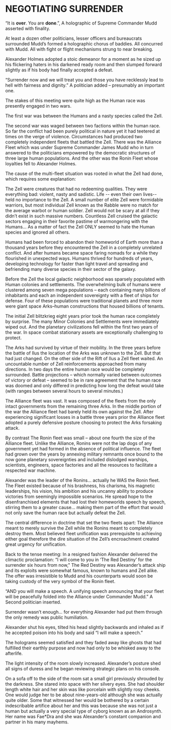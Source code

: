 # NEGOTIATING SURRENDER

“It is **over**. You are **done**.”, A holographic of Supreme Commander Mudd asserted with finality.

At least a dozen other politicians, lesser officers and bureaucrats surrounded Mudd’s formed a  holographic chorus of baddies. All concurred with Mudd.  All with fight or flight mechanisms strung to near breaking.

Alexander Holmes adopted a stoic demeanor for a moment as he sized up his flickering haters in his darkened ready room and then slumped forward slightly as if his body had finally accepted a defeat.

“Surrender now and we will treat you and those you have recklessly lead to hell with fairness and dignity.” A  politician added – presumably an important one.

The stakes of this meeting were quite high as the Human race was presently engaged in two wars.

The first war was between the Humans and a nasty species called the Zell.

The second war was waged between two factions within the human race.  So far the conflict had been purely political in nature yet it had teetered at times on the verge of violence.   Circumstances had produced two completely independent fleets that battled the Zell.  There was the Alliance Fleet which was under Supreme Commander James Mudd who in turn answered to the politicians empowered by the democratic structures of three large human populations. And the other was the Ronin Fleet whose loyalties fell to Alexander Holmes.

The cause of the multi-fleet situation was rooted in what the Zell had done, which requires some explanation:

The Zell were creatures that had no redeeming qualities.  They were everything bad: violent, nasty and sadistic. Life \-- even their own lives--held no importance to the Zell.  A small number of elite Zell were formidable  warriors, but most individual Zell known as the Rabble were no match for the average warbot or human soldier.  Zell would not be scary at all if they didn’t exist in such massive numbers.  Countless Zell cruised the galactic sectors engaging in their favorite pastime of warmongering with the Humans… As a matter of fact the Zell ONLY seemed to hate the Human species and ignored all others.

Humans had been forced to abandon their homeworld of Earth more than a thousand years before they encountered the Zell in a completely unrelated conflict. And after humans became space faring nomads for a while they flourished in unexpected ways.  Humans thrived for hundreds of years, developing technology for faster than light travel and spreading and befriending many diverse species in their sector of the galaxy.

Before the Zell the local galactic neighborhood was sparsely populated with Human colonies and settlements. The overwhelming bulk of humans were clustered among seven mega populations – each containing many billions of inhabitants and each an independent sovereignty with a fleet of ships for defense.  Four of these populations were traditional planets and three more were giant space Arks–human constructions that housed billions of tenants.

The initial Zell blitzkrieg eight years prior took the human race completely by surprise.  The many Minor Colonies and Settlements were immediately wiped out.  And the planetary civilizations fell within the first two years of the war.  In space combat stationary assets are exceptionally challenging to protect.

The Arks had survived by virtue of their mobility.   In the three years before the battle of Ilus the  location of the Arks was unknown to the Zell.   But that had just changed.   On the other side of the Rift of Ilus a Zell fleet waited. An uncountable number of Zell reinforcements approached from many directions.  In two days the entire human race would be completely surrounded.  Battle projections – which normally varied between outcomes of victory or defeat – seemed to be in rare agreement that the human race was doomed and only differed in predicting how long the defeat would take (with ranges between several hours to several minutes.)

The Alliance fleet was vast.  It was composed of the fleets from the only intact governments from the remaining three Arks.  In the middle portion of the war the Alliance fleet had barely held its own against the Zell.  After experiencing significant losses in a battle three years prior the Alliance fleet adopted a purely defensive posture choosing to protect the Arks forsaking attack.

By contrast The Ronin fleet was small – about one fourth the size of the Alliance fleet.  Unlike the Alliance, Ronins were not the lap dogs of any government yet had formed in the absence of political influence.   The fleet had grown over the years by annexing military remnants once bound to the now gone planetary sovereignties and included dislodged warships, scientists, engineers, space factories and all the resources to facilitate a respected war machine.

Alexander was the leader of the Ronins… actually he WAS the Ronin fleet.  The Fleet existed because of his brashness, his charisma, his magnetic leaderships, his vision, his ambition and his uncanny ability to produce victories from seemingly impossible scenarios.  He spread hope to the disenfranchised elements that had lost their homeworlds speech by speech, stirring them to a greater cause… making them part of the effort that would not only save the human race but actually defeat the Zell.

The central difference in doctrine that set the two fleets apart:  The Alliance meant to merely survive the Zell while the Ronins meant to completely destroy them.  Most believed fleet unification was prerequisite to achieving either goal therefore the dire situation of the Zell’s encroachment created great urgency for unification.

Back to the tense meeting: In a resigned fashion Alexander delivered the climactic proclamation:  “I will come to you in ‘The Red Destiny’ for the surrender six hours from now,"  The Red Destiny was Alexander’s attack ship and its exploits were somewhat famous, known to humans and Zell alike.  The offer was irresistible to Mudd and his counterparts would soon be taking custody of the very symbol of the Ronin fleet.

“AND you will make a speech.  A unifying speech announcing that your fleet will be peacefully folded into the Alliance under Commander Mudd.” A Second politician inserted.

Surrender wasn’t enough… for everything Alexander had put them through the only remedy was public humiliation.

Alexander shut his eyes, tilted his head slightly backwards and inhaled as if he accepted poison into his body and said “I will make a speech.”

The holograms seemed satisfied and they faded away like ghosts that had fulfilled their earthly purpose and now had only to be whisked away to the afterlife.

The light intensity of the room slowly increased.  Alexander’s posture shed all signs of duress and he began reviewing strategic plans on his console.

On a sofa off to the side of the room sat a small girl previously shrouded by the darkness. She stared into space with her silvery eyes. She had shoulder length white hair and her skin was like porcelain with slightly rosy cheeks. One would judge her to be about nine-years-old although she was actually quite older.  Some that witnessed her would be bothered by a certain indescribable artifice about her and this was because she was not just a human but actually a very special type of cyborg known as an Androsynth.   Her name was Fae\*Dra and she was Alexander’s constant companion and partner in his many mayhems.







